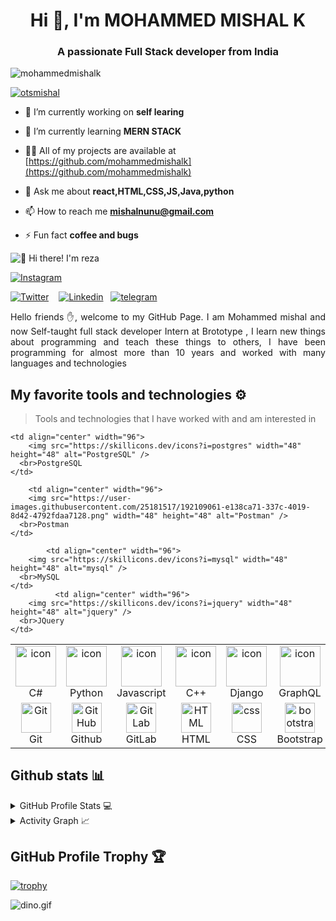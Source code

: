 
<h1 align="center">Hi 👋, I'm MOHAMMED MISHAL K</h1>
<h3 align="center">A passionate Full Stack developer from India</h3>

<p align="left"> <img src="https://komarev.com/ghpvc/?username=mohammedmishalk&label=Profile%20views&color=0e75b6&style=flat" alt="mohammedmishalk" /> </p>

<p align="left"> <a href="https://twitter.com/otsmishal" target="blank"><img src="https://img.shields.io/twitter/follow/otsmishal?logo=twitter&style=for-the-badge" alt="otsmishal" /></a> </p>

- 🔭 I’m currently working on **self learing**

- 🌱 I’m currently learning **MERN STACK**

- 👨‍💻 All of my projects are available at [https://github.com/mohammedmishalk](https://github.com/mohammedmishalk)

- 💬 Ask me about **react,HTML,CSS,JS,Java,python**

- 📫 How to reach me **mishalnunu@gmail.com**

- ⚡ Fun fact **coffee and bugs**

<img src="https://raw.githubusercontent.com/rzashakeri/rzashakeri/main/intro.gif" alt="👋 Hi there! I'm reza" title="👋 Hi there! I'm reza"/>

<div align="justify">

[![Instagram](https://img.shields.io/badge/MOHAMMEDMISHAL-%23E4405F.svg?style=for-the-badge&logo=Instagram&logoColor=white)](https://www.instagram.com/ots_mishal/)&nbsp;&nbsp;

[![Twitter](https://img.shields.io/badge/MOHAMMEDMISHAL-%231DA1F2.svg?style=for-the-badge&logo=Twitter&logoColor=white)](https://www.twitter.com/OtsMishal/)&nbsp;&nbsp;&nbsp;
[![Linkedin](https://img.shields.io/badge/MOHAMMEDMISHAL-%231DA1F2.svg?style=for-the-badge&logo=Linkedin&logoColor=white)](https://www.linkedin.com/in/mohammedmishalk/)&nbsp;&nbsp;
[![telegram](https://img.shields.io/badge/MOHAMMEDMISHAL-2CA5E0?style=for-the-badge&logo=telegram&logoColor=white)](https://t.me/Otsmishal/)&nbsp;&nbsp;&nbsp;


 
</div>  
<p align="justify"> 
Hello friends ✋, welcome to my GitHub Page. I am Mohammed mishal and now  Self-taught  full stack developer Intern at Brototype , I learn new things about programming and teach these things to others, I have been programming for almost more than 10 years and worked with many languages and technologies
 

</p>

## My favorite tools and technologies ⚙️ 

> Tools and technologies that I have worked with and am interested in

<table>
  <tr>
    <td align="center" width="96">
        <img src="https://techstack-generator.vercel.app/csharp-icon.svg" alt="icon" width="65" height="65" />
      <br>C#
    </td>
    <td align="center" width="96">
      <a href="#macropower-tech">
        <img src="https://techstack-generator.vercel.app/python-icon.svg" alt="icon" width="65" height="65" />
      </a>
      <br>Python
    </td>
    <td align="center" width="96">
        <img src="https://techstack-generator.vercel.app/js-icon.svg" alt="icon" width="65" height="65" />
      <br>Javascript
    </td>
    <td align="center" width="96">
        <img src="https://techstack-generator.vercel.app/cpp-icon.svg" alt="icon" width="65" height="65" />
      <br>C++
    </td>
    <td align="center" width="96">
        <img src="https://techstack-generator.vercel.app/django-icon.svg" alt="icon" width="65" height="65" />
      <br>Django
    </td>
    <td align="center" width="96">
        <img src="https://techstack-generator.vercel.app/graphql-icon.svg" alt="icon" width="65" height="65" />
      <br>GraphQL
    </td>
    <td align="center" width="96">
        <img src="https://techstack-generator.vercel.app/docker-icon.svg" alt="icon" width="65" height="65" />
      <br>Docker
    </td>
    <td align="center" width="96">
        <img src="https://techstack-generator.vercel.app/restapi-icon.svg" alt="icon" width="65" height="65" />
      <br>Rest
    </td>
    <td align="center" width="96">
        <img src="https://techstack-generator.vercel.app/kubernetes-icon.svg" alt="icon" width="65" height="65" />
      <br>Kubernetes
    </td>
  </tr>
  <tr>
    <td align="center" width="96"> 
        <img src="https://user-images.githubusercontent.com/25181517/192108372-f71d70ac-7ae6-4c0d-8395-51d8870c2ef0.png" width="48" height="48" alt="Git" />
      <br>Git
    </td>
    <td align="center" width="96">
        <img src="https://user-images.githubusercontent.com/25181517/192108374-8da61ba1-99ec-41d7-80b8-fb2f7c0a4948.png" width="48" height="48" alt="GitHub" />
      <br>Github
    </td>
    <td align="center"  width="96">
        <img src="https://user-images.githubusercontent.com/25181517/192108376-c675d39b-90f6-4073-bde6-5a9291644657.png" width="48" height="48" alt="GitLab" />
      <br>GitLab
    </td>
    <td align="center"  width="96">
        <img src="https://skillicons.dev/icons?i=html" width="48" height="48" alt="HTML" />
      <br>HTML
    </td>
    <td align="center" width="96">
        <img src="https://skillicons.dev/icons?i=css" width="48" height="48" alt="css" />
      <br>CSS
    </td>
    <td align="center"  width="96">
        <img src="https://skillicons.dev/icons?i=bootstrap" width="48" height="48" alt="bootstrap" />
      <br>Bootstrap
    </td>
    <td align="center" width="96">
        <img src="https://skillicons.dev/icons?i=tailwind" width="48" height="48" alt="tailwind" />
      <br>Tailwind
    </td>
  
    <td align="center" width="96">
        <img src="https://skillicons.dev/icons?i=postgres" width="48" height="48" alt="PostgreSQL" />
      <br>PostgreSQL
    </td>
    
  </tr>
 <tr>
        
        <td align="center" width="96">
        <img src="https://user-images.githubusercontent.com/25181517/192109061-e138ca71-337c-4019-8d42-4792fdaa7128.png" width="48" height="48" alt="Postman" />
      <br>Postman
    </td>
          
            <td align="center" width="96">
        <img src="https://skillicons.dev/icons?i=mysql" width="48" height="48" alt="mysql" />
      <br>MySQL
    </td>
              <td align="center" width="96">
        <img src="https://skillicons.dev/icons?i=jquery" width="48" height="48" alt="jquery" />
      <br>JQuery
    </td>
 </tr>
</table>


## Github stats 📊 

<details> 
  <summary>GitHub Profile Stats 💻</summary>
  <br/>
    <a href="https://github.com/anuraghazra/github-readme-stats"><img alt="mohammedmishal's Github Stats" src="https://github-readme-stats.vercel.app/api/?username=mohammedmishal&show_icons=true&count_private=true&theme=default&hide_border=true&bg_color=fff&title_color=00E676&icon_color=00E676" height="192px"/></a>
  <a href="https://github.com/anuraghazra/github-readme-stats"><img alt="mohammedmishal's Top Languages" src="https://github-readme-stats.vercel.app/api/top-langs/?username=mohammedmishal&langs_count=8&layout=compact&theme=default&hide_border=true&bg_color=fff&title_color=000&icon_color=000&hide=Jupyter%20Notebook" height="192px"/></a>
  <br/>
</details>

<details>
  <summary>Activity Graph 📈</summary>
  <br/>
 
<a href="https://github.com/mohammedmishalk/github-readme-activity-graph"><img alt="rzashakeri's Activity Graph" src="https://github-readme-activity-graph.cyclic.app/graph?username=mohammedmishalk&bg_color=ffffff&color=000000&line=00ea70&point=403d3d&area=true&hide_border=true" /></a>
</details>



## GitHub Profile Trophy 🏆
[![trophy](https://github-profile-trophy.vercel.app/?username=mohammedmishalk&row=1&margin-w=40)](https://github.com/ryo-ma/github-profile-trophy)

<img data-target="animated-image.replacedImage" alt="dino.gif" class="AnimatedImagePlayer-animatedImage" src="https://github.com/saadeghi/saadeghi/raw/master/dino.gif" style="display: block; opacity: 1;">
